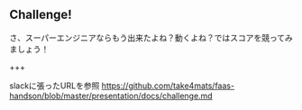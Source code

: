 ## Challenge!

さ、スーパーエンジニアならもう出来たよね？動くよね？ではスコアを競ってみましょう！

+++

slackに張ったURLを参照
https://github.com/take4mats/faas-handson/blob/master/presentation/docs/challenge.md